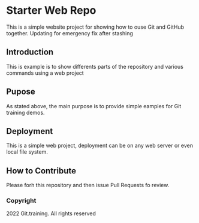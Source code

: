 # Starter Web Repo

This is a simple website project for showing how to ouse Git and GitHub together. Updating for emergency fix after stashing

## Introduction

This is example is to show differents parts of the repository and various commands using a web project

## Pupose

As stated above, the main purpose is to provide simple eamples for Git training demos.

## Deployment

This is a  simple web project, deployment can be on any web server or even local file system.

## How to Contribute

Please forh this repository and then issue Pull Requests fo review.

### Copyright

2022 Git.training. All rights reserved
